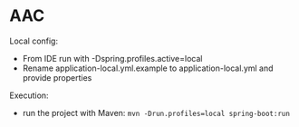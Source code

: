 # AAC

Local config:
 - From IDE run with -Dspring.profiles.active=local
 - Rename application-local.yml.example to application-local.yml and provide properties
 
Execution:
 - run the project with Maven: ``mvn -Drun.profiles=local spring-boot:run`` 